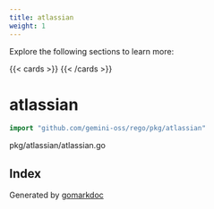```yaml
---
title: atlassian
weight: 1
---
```

Explore the following sections to learn more:

{{< cards >}}
{{< /cards >}}

<!-- gomarkdoc:embed:start -->

<!-- Code generated by gomarkdoc. DO NOT EDIT -->

# atlassian

```go
import "github.com/gemini-oss/rego/pkg/atlassian"
```

pkg/atlassian/atlassian.go

## Index



Generated by [gomarkdoc](<https://github.com/princjef/gomarkdoc>)


<!-- gomarkdoc:embed:end -->
